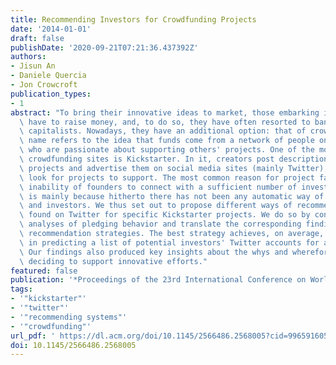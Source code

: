 ```yaml
---
title: Recommending Investors for Crowdfunding Projects
date: '2014-01-01'
draft: false
publishDate: '2020-09-21T07:21:36.437392Z'
authors:
- Jisun An
- Daniele Quercia
- Jon Crowcroft
publication_types:
- 1
abstract: "To bring their innovative ideas to market, those embarking in new ventures\
  \ have to raise money, and, to do so, they have often resorted to banks and venture\
  \ capitalists. Nowadays, they have an additional option: that of crowdfunding. The\
  \ name refers to the idea that funds come from a network of people on the Internet\
  \ who are passionate about supporting others' projects. One of the most popular\
  \ crowdfunding sites is Kickstarter. In it, creators post descriptions of their\
  \ projects and advertise them on social media sites (mainly Twitter), while investors\
  \ look for projects to support. The most common reason for project failure is the\
  \ inability of founders to connect with a sufficient number of investors, and that\
  \ is mainly because hitherto there has not been any automatic way of matching creators\
  \ and investors. We thus set out to propose different ways of recommending investors\
  \ found on Twitter for specific Kickstarter projects. We do so by conducting hypothesis-driven\
  \ analyses of pledging behavior and translate the corresponding findings into different\
  \ recommendation strategies. The best strategy achieves, on average, 84% of accuracy\
  \ in predicting a list of potential investors' Twitter accounts for any given project.\
  \ Our findings also produced key insights about the whys and wherefores of investors\
  \ deciding to support innovative efforts."
featured: false
publication: '*Proceedings of the 23rd International Conference on World Wide Web*'
tags:
- '"kickstarter"'
- '"twitter"'
- '"recommending systems"'
- '"crowdfunding"'
url_pdf: ' https://dl.acm.org/doi/10.1145/2566486.2568005?cid=99659160512'
doi: 10.1145/2566486.2568005
---
```


